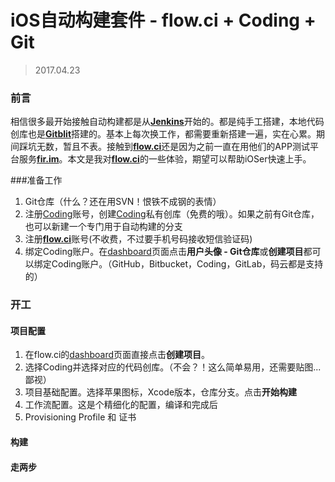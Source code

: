 # iOS自动构建套件 - flow.ci + Coding + Git

> 2017.04.23

### 前言

相信很多最开始接触自动构建都是从[**Jenkins**](https://jenkins.io/)开始的。都是纯手工搭建，本地代码创库也是[**Gitblit**](http://gitblit.com/)搭建的。基本上每次换工作，都需要重新搭建一遍，实在心累。期间踩坑无数，暂且不表。接触到[**flow.ci**](https://flow.ci/)还是因为之前一直在用他们的APP测试平台服务[**fir.im**](https://fir.im/)。本文是我对[**flow.ci**](https://flow.ci/)的一些体验，期望可以帮助iOSer快速上手。



###准备工作

1. Git仓库（什么？还在用SVN！恨铁不成钢的表情）
2. 注册[Coding](https://coding.net)账号，创建[Coding](https://coding.net)私有创库（免费的哦）。如果之前有Git仓库，也可以新建一个专门用于自动构建的分支
3. 注册[**flow.ci**](https://flow.ci/)账号(不收费，不过要手机号码接收短信验证码)
4. 绑定Coding账户。在[dashboard](https://dashboard.flow.ci)页面点击**用户头像 - Git仓库**或**创建项目**都可以绑定Coding账户。（GitHub，Bitbucket，Coding，GitLab，码云都是支持的）


### 开工

#### 项目配置

1. 在flow.ci的[dashboard](https://dashboard.flow.ci)页面直接点击**创建项目**。
2. 选择Coding并选择对应的代码创库。（不会？！这么简单易用，还需要贴图...鄙视）
3. 项目基础配置。选择苹果图标，Xcode版本，仓库分支。点击**开始构建**
4. 工作流配置。这是个精细化的配置，编译和完成后
5. Provisioning Profile 和 证书



#### 构建







#### 走两步





